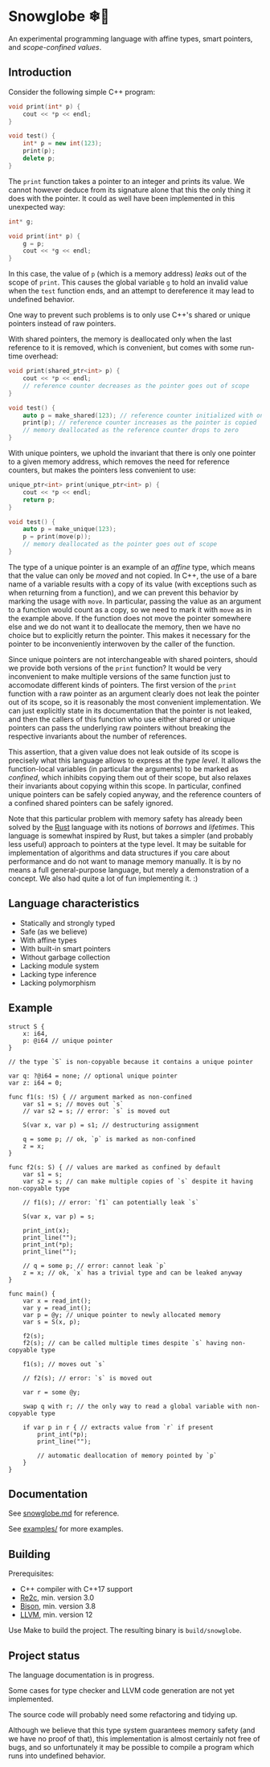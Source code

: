 # Snowglobe ❄🔮

An experimental programming language with affine types, smart pointers, and *scope-confined values*.

## Introduction

Consider the following simple C++ program:

```C++
void print(int* p) {
    cout << *p << endl;
}

void test() {
    int* p = new int(123);
    print(p);
    delete p;
}
```

The `print` function takes a pointer to an integer and prints its value.
We cannot however deduce from its signature alone that this the only thing it does with the pointer.
It could as well have been implemented in this unexpected way:

```C++
int* g;

void print(int* p) {
    g = p;
    cout << *g << endl;
}
```

In this case, the value of `p` (which is a memory address) *leaks* out of the scope of `print`.
This causes the global variable `g` to hold an invalid value when the `test` function ends,
and an attempt to dereference it may lead to undefined behavior.

One way to prevent such problems is to only use C++'s shared or unique pointers instead of raw pointers.

With shared pointers, the memory is deallocated only when the last reference to it is removed,
which is convenient, but comes with some run-time overhead:

```C++
void print(shared_ptr<int> p) {
    cout << *p << endl;
    // reference counter decreases as the pointer goes out of scope
}

void test() {
    auto p = make_shared(123); // reference counter initialized with one
    print(p); // reference counter increases as the pointer is copied
    // memory deallocated as the reference counter drops to zero
}
```

With unique pointers, we uphold the invariant that there is only one pointer to a given memory address,
which removes the need for reference counters, but makes the pointers less convenient to use:

```C++
unique_ptr<int> print(unique_ptr<int> p) {
    cout << *p << endl;
    return p;
}

void test() {
    auto p = make_unique(123);
    p = print(move(p));
    // memory deallocated as the pointer goes out of scope
}
```

The type of a unique pointer is an example of an *affine* type,
which means that the value can only be *moved* and not copied.
In C++, the use of a bare name of a variable results with a copy of its value
(with exceptions such as when returning from a function),
and we can prevent this behavior by marking the usage with `move`.
In particular, passing the value as an argument to a function would count as a copy,
so we need to mark it with `move` as in the example above.
If the function does not move the pointer somewhere else
and we do not want it to deallocate the memory,
then we have no choice but to explicitly return the pointer.
This makes it necessary for the pointer
to be inconveniently interwoven by the caller of the function.

Since unique pointers are not interchangeable with shared pointers,
should we provide both versions of the `print` function?
It would be very inconvenient to make multiple versions of the same function
just to accomodate different kinds of pointers.
The first version of the `print` function with a raw pointer as an argument
clearly does not leak the pointer out of its scope,
so it is reasonably the most convenient implementation.
We can just explicitly state in its documentation that the pointer is not leaked,
and then the callers of this function who use either shared or unique pointers
can pass the underlying raw pointers without breaking the respective invariants about the number of references.

This assertion, that a given value does not leak outside of its scope
is precisely what this language allows to express at the *type level*.
It allows the function-local variables (in particular the arguments) to be marked as *confined*,
which inhibits copying them out of their scope,
but also relaxes their invariants about copying within this scope.
In particular, confined unique pointers can be safely copied anyway,
and the reference counters of a confined shared pointers can be safely ignored.

Note that this particular problem with memory safety has already been solved
by the [Rust](https://www.rust-lang.org/) language with its notions of *borrows* and *lifetimes*.
This language is somewhat inspired by Rust, but takes a simpler
(and probably less useful) approach to pointers at the type level.
It may be suitable for implementation of algorithms and data structures
if you care about performance and do not want to manage memory manually.
It is by no means a full general-purpose language,
but merely a demonstration of a concept.
We also had quite a lot of fun implementing it. :)

## Language characteristics

- Statically and strongly typed
- Safe (as we believe)
- With affine types
- With built-in smart pointers
- Without garbage collection
- Lacking module system
- Lacking type inference
- Lacking polymorphism

## Example

```
struct S {
    x: i64,
    p: @i64 // unique pointer
}

// the type `S` is non-copyable because it contains a unique pointer

var q: ?@i64 = none; // optional unique pointer
var z: i64 = 0;

func f1(s: !S) { // argument marked as non-confined
    var s1 = s; // moves out `s`
    // var s2 = s; // error: `s` is moved out

    S(var x, var p) = s1; // destructuring assignment

    q = some p; // ok, `p` is marked as non-confined
    z = x;
}

func f2(s: S) { // values are marked as confined by default
    var s1 = s;
    var s2 = s; // can make multiple copies of `s` despite it having non-copyable type

    // f1(s); // error: `f1` can potentially leak `s`

    S(var x, var p) = s;

    print_int(x);
    print_line("");
    print_int(*p);
    print_line("");

    // q = some p; // error: cannot leak `p`
    z = x; // ok, `x` has a trivial type and can be leaked anyway
}

func main() {
    var x = read_int();
    var y = read_int();
    var p = @y; // unique pointer to newly allocated memory
    var s = S(x, p);

    f2(s);
    f2(s); // can be called multiple times despite `s` having non-copyable type

    f1(s); // moves out `s`

    // f2(s); // error: `s` is moved out

    var r = some @y;

    swap q with r; // the only way to read a global variable with non-copyable type

    if var p in r { // extracts value from `r` if present
        print_int(*p);
        print_line("");

        // automatic deallocation of memory pointed by `p`
    }
}
```

## Documentation

See [snowglobe.md](snowglobe.md) for reference.

See [examples/](examples/) for more examples.

## Building

Prerequisites:

- C++ compiler with C++17 support
- [Re2c](https://re2c.org/), min. version 3.0
- [Bison](https://www.gnu.org/software/bison/), min. version 3.8
- [LLVM](https://llvm.org/), min. version 12

Use Make to build the project.
The resulting binary is `build/snowglobe`.

## Project status

The language documentation is in progress.

Some cases for type checker and LLVM code generation are not yet implemented.

The source code will probably need some refactoring and tidying up.

Although we believe that this type system guarantees memory safety (and we have no proof of that),
this implementation is almost certainly not free of bugs,
and so unfortunately it may be possible to compile a program which runs into undefined behavior.
